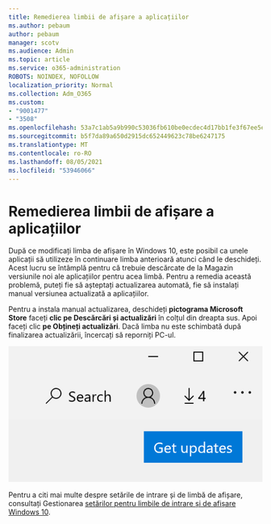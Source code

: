 ```yaml
---
title: Remedierea limbii de afișare a aplicațiilor
ms.author: pebaum
author: pebaum
manager: scotv
ms.audience: Admin
ms.topic: article
ms.service: o365-administration
ROBOTS: NOINDEX, NOFOLLOW
localization_priority: Normal
ms.collection: Adm_O365
ms.custom:
- "9001477"
- "3508"
ms.openlocfilehash: 53a7c1ab5a9b990c53036fb610be0ecdec4d17bb1fe3f67ee5e6e2e0028cb55d
ms.sourcegitcommit: b5f7da89a650d2915dc652449623c78be6247175
ms.translationtype: MT
ms.contentlocale: ro-RO
ms.lasthandoff: 08/05/2021
ms.locfileid: "53946066"
---
```

# <a name="fix-the-display-language-of-apps"></a>Remedierea limbii de afișare a aplicațiilor

După ce modificați limba de afișare în Windows 10, este posibil ca unele aplicații să utilizeze în continuare limba anterioară atunci când le deschideți. Acest lucru se întâmplă pentru că trebuie descărcate de la Magazin versiunile noi ale aplicațiilor pentru acea limbă. Pentru a remedia această problemă, puteți fie să așteptați actualizarea automată, fie să instalați manual versiunea actualizată a aplicațiilor.

Pentru a instala manual actualizarea, deschideți **pictograma Microsoft Store** faceți **clic pe Descărcări și actualizări** în colțul din dreapta sus. Apoi faceți clic **pe Obțineți actualizări**. Dacă limba nu este schimbată după finalizarea actualizării, încercați să reporniți PC-ul.

![Obțineți actualizări.](media/get-updates.png)

Pentru a citi mai multe despre setările de intrare și de limbă de afișare, consultați Gestionarea [setărilor pentru limbile de intrare și de afișare Windows 10](https://support.microsoft.com/help/4027670/windows-10-add-and-switch-input-and-display-language-preferences).
